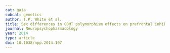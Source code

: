 ```yaml
---
cat: gaia
subcat: genetics
author: T.P. White et al.
title: Sex differences in COMT polymorphism effects on prefrontal inhibitory control in adolescence
journal: Neuropsychopharmacology
year: 2014
type: article
doi: 10.1038/npp.2014.107
---
```

